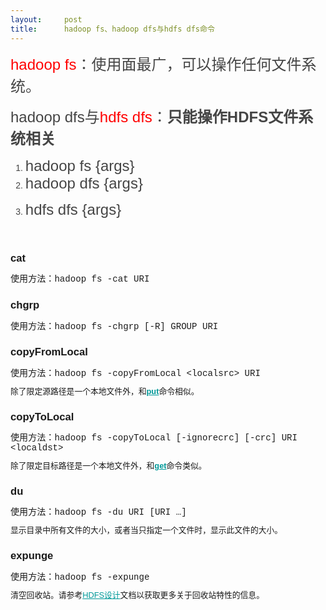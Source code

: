 ```yaml
---
layout:     post
title:      hadoop fs、hadoop dfs与hdfs dfs命令
---
```

<div id="article_content" class="article_content clearfix csdn-tracking-statistics" data-pid="blog" data-mod="popu_307" data-dsm="post">
								            <link rel="stylesheet" href="https://csdnimg.cn/release/phoenix/template/css/ck_htmledit_views-f76675cdea.css">
						<div class="htmledit_views" id="content_views">
                
<p style="color:rgb(69,69,69);font-family:'PingFang SC', 'Microsoft YaHei', SimHei, Arial, SimSun;">
<span style="font-size:24px;"><span style="color:rgb(255,0,0);">hadoop fs</span>：使用面最广，可以操作任何文件系统。</span></p>
<p style="color:rgb(69,69,69);font-family:'PingFang SC', 'Microsoft YaHei', SimHei, Arial, SimSun;">
<span style="font-size:24px;">hadoop dfs与<span style="color:rgb(255,0,0);">hdfs dfs</span>：<strong>只能操作HDFS文件系统相关</strong></span></p>
<p style="color:rgb(69,69,69);font-family:'PingFang SC', 'Microsoft YaHei', SimHei, Arial, SimSun;">
</p>
<ol style="color:rgb(69,69,69);font-family:Arial, 'Liberation Sans', 'DejaVu Sans', sans-serif;background:transparent;border:0px;vertical-align:baseline;"><li style="list-style:decimal;border:0px;vertical-align:baseline;background:transparent;">
<span style="border:0px;vertical-align:baseline;background:transparent;"><span style="font-size:24px;">hadoop fs {args}</span></span></li><li style="list-style:decimal;border:0px;vertical-align:baseline;background:transparent;">
<span style="border:0px;vertical-align:baseline;background:transparent;"><span style="font-size:24px;">hadoop dfs {args}</span></span></li><li style="list-style:decimal;border:0px;vertical-align:baseline;background:transparent;">
<p style="border:0px;vertical-align:baseline;clear:both;background:transparent;">
<span style="border:0px;vertical-align:baseline;background:transparent;"><span style="font-size:24px;">hdfs dfs {args}</span></span></p>
</li></ol><br><p></p>
<p style="color:rgb(69,69,69);font-family:'PingFang SC', 'Microsoft YaHei', SimHei, Arial, SimSun;">
</p>
<h3 class="h4" style="font-family:'Trebuchet MS', verdana, arial, helvetica, sans-serif;font-size:16.64px;">
cat</h3>
<p></p>
<p style="line-height:15.36px;font-family:Verdana, Helvetica, sans-serif;font-size:12.8px;">
<span class="codefrag" style="font-family:'Courier New', Courier, monospace;font-size:14.08px;">使用方法：hadoop fs -cat URI</span></p>
<h3 class="h4" style="font-family:'Trebuchet MS', verdana, arial, helvetica, sans-serif;font-size:16.64px;">
chgrp</h3>
<p style="line-height:15.36px;font-family:Verdana, Helvetica, sans-serif;font-size:12.8px;">
<span class="codefrag" style="font-family:'Courier New', Courier, monospace;font-size:14.08px;">使用方法：hadoop fs -chgrp [-R] GROUP URI</span></p>
<h3 class="h4" style="font-family:'Trebuchet MS', verdana, arial, helvetica, sans-serif;font-size:16.64px;">
copyFromLocal</h3>
<p style="line-height:15.36px;font-family:Verdana, Helvetica, sans-serif;font-size:12.8px;">
<span class="codefrag" style="font-family:'Courier New', Courier, monospace;font-size:14.08px;">使用方法：hadoop fs -copyFromLocal &lt;localsrc&gt; URI</span></p>
<p style="line-height:15.36px;font-family:Verdana, Helvetica, sans-serif;font-size:12.8px;">
除了限定源路径是一个本地文件外，和<a href="http://hadoop.apache.org/docs/r1.0.4/cn/hdfs_shell.html#putlink" rel="nofollow" style="color:rgb(0,153,153);"><strong>put</strong></a>命令相似。</p>
<h3 class="h4" style="font-family:'Trebuchet MS', verdana, arial, helvetica, sans-serif;font-size:16.64px;">
copyToLocal</h3>
<p style="line-height:15.36px;font-family:Verdana, Helvetica, sans-serif;font-size:12.8px;">
<span class="codefrag" style="font-family:'Courier New', Courier, monospace;font-size:14.08px;">使用方法：hadoop fs -copyToLocal [-ignorecrc] [-crc] URI &lt;localdst&gt;</span></p>
<p style="line-height:15.36px;font-family:Verdana, Helvetica, sans-serif;font-size:12.8px;">
除了限定目标路径是一个本地文件外，和<a href="http://hadoop.apache.org/docs/r1.0.4/cn/hdfs_shell.html#getlink" rel="nofollow" style="color:rgb(0,153,153);"><strong>get</strong></a>命令类似。</p>
<h3 class="h4" style="font-family:'Trebuchet MS', verdana, arial, helvetica, sans-serif;font-size:16.64px;">
du</h3>
<p style="line-height:15.36px;font-family:Verdana, Helvetica, sans-serif;font-size:12.8px;">
<span class="codefrag" style="font-family:'Courier New', Courier, monospace;font-size:14.08px;">使用方法：hadoop fs -du URI [URI …]</span></p>
<p style="line-height:15.36px;font-family:Verdana, Helvetica, sans-serif;font-size:12.8px;">
显示目录中所有文件的大小，或者当只指定一个文件时，显示此文件的大小。</p>
<h3 class="h4" style="font-family:'Trebuchet MS', verdana, arial, helvetica, sans-serif;font-size:16.64px;">
expunge</h3>
<p style="line-height:15.36px;font-family:Verdana, Helvetica, sans-serif;font-size:12.8px;">
<span class="codefrag" style="font-family:'Courier New', Courier, monospace;font-size:14.08px;">使用方法：hadoop fs -expunge</span></p>
<p style="line-height:15.36px;font-family:Verdana, Helvetica, sans-serif;font-size:12.8px;">
清空回收站。请参考<a href="http://hadoop.apache.org/docs/r1.0.4/cn/hdfs_design.html" rel="nofollow" style="color:rgb(0,153,153);">HDFS设计</a>文档以获取更多关于回收站特性的信息。</p>
<br>            </div>
                </div>
